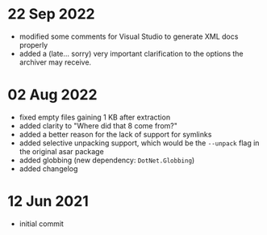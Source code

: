 ﻿# 22 Sep 2022 
- modified some comments for Visual Studio to generate XML docs properly
- added a (late... sorry) very important clarification to the options the archiver may receive.

# 02 Aug 2022
- fixed empty files gaining 1 KB after extraction
- added clarity to "Where did that 8 come from?"
- added a better reason for the lack of support for symlinks
- added selective unpacking support, which would be the `--unpack` flag in the original asar package
- added globbing (new dependency: `DotNet.Globbing`)
- added changelog

# 12 Jun 2021
- initial commit